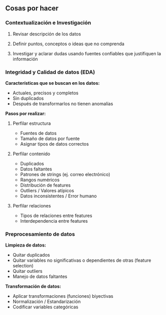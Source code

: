 ## Cosas por hacer

### Contextualización e Investigación

1. Revisar descripción de los datos

2. Definir puntos, conceptos o ideas que no comprenda

3. Investigar y aclarar dudas usando fuentes confiables que justifiquen la información

### Integridad y Calidad de datos (EDA)

**Características que se buscan en los datos:**

- Actuales, precisos y completos
- Sin duplicados
- Después de transformarlos no tienen anomalías

**Pasos por realizar:**

1. Perfilar estructura
    - Fuentes de datos
    - Tamaño de datos por fuente
    - Asignar tipos de datos correctos

2. Perfilar contenido
    - Duplicados
    - Datos faltantes
    - Patrones de strings (ej. correo electrónico)
    - Rangos numéricos
    - Distribución de features
    - Outliers / Valores atípicos
    - Datos inconsistentes / Error humano

3. Perfilar relaciones
    - Tipos de relaciones entre features
    - Interdependencia entre features

### Preprocesamiento de datos

**Limpieza de datos:**

- Quitar duplicados
- Quitar variables no significativas o dependientes de otras (feature selection)
- Quitar outliers
- Manejo de datos faltantes

**Transformación de datos:**

- Aplicar transformaciones (funciones) biyectivas
- Normalización / Estandarización
- Codificar variables categóricas
